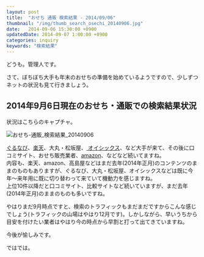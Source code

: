 ```yaml
---
layout: post
title:  "おせち 通販 検索結果 - 2014/09/06"
thumbnail: "/img/thumb_search_osechi_20140906.jpg"
date:   2014-09-06 15:30:00 +0900
updatedDate: 2014-09-07 1:00:00 +0900
categories: inquiry
keywords: "検索結果"
---
```


どうも。管理人です。

さて、ぼちぼち大手も年末のおせちの準備を始めているようですので、少しずつネットの状況も見て行きましょう。

<!-- more -->

## 2014年9月6日現在のおせち・通販での検索結果状況

状況はこちらのキャプチャ。

![おせち-通販_検索結果_20140906](/img/search_osechi_20140906.jpg "おせち-通販_検索結果_20140906")

<p><a href="http://px.a8.net/svt/ejp?a8mat=2BW2PC+7ZKFIA+1HIO+BW8O2&a8ejpredirect=http%3A%2F%2Fshop.gnavi.co.jp%2FMallgn%2Fspecial%2Fosechi%2F" target="_blank">ぐるなび</a>、<a href="http://rpx.a8.net/svt/ejp?a8mat=25MYET+DRY58I+2HOM+6CWQQ&rakuten=y&a8ejpredirect=http%3A%2F%2Fhb.afl.rakuten.co.jp%2Fhgc%2F0ea62065.34400275.0ea62066.204f04c0%2Fa13040188043_25MYET_DRY58I_2HOM_6CWQQ%3Fpc%3Dhttp%253A%252F%252Fwww.rakuten.co.jp%252F%26m%3Dhttp%253A%252F%252Fm.rakuten.co.jp%252F" target="_blank">楽天</a>、大丸・松坂屋、<a href="http://px.a8.net/svt/ejp?a8mat=2BW2PC+7YDKAQ+3RK+3BLZFL&a8ejpredirect=http%3A%2F%2Fwww.oisix.com%2Fshop.gift--ostop06__html.htm" target="_blank">
オイシックス</a>、など大手が来て、その後に口コミサイト、おせち販売業者、<a href="http://px.a8.net/svt/ejp?a8mat=25MYET+DQ5SVM+249K+BWGDT&a8ejpredirect=http%3A%2F%2Fwww.amazon.co.jp%2Fdp%2FB0042W4PC6%2F%3Ftag%3Da8-affi-141681-22" target="_blank">amazon</a>、などなど続いてますね。<br>
内容も、楽天、amazon、高島屋などはまだ去年(2014年正月)のコンテンツのままのものもありますが、ぐるなび、大丸・松坂屋、オイシックスなどは既に今年〜来年用に既に切り替わって来ていて機動力を感じますね。<br>
上位10件以降だと口コミサイト、比較サイトなど続いていますが、まだ去年(2014年正月)のままのものも多いですね。
<img border="0" width="1" height="1" src="http://www18.a8.net/0.gif?a8mat=2BW2PC+7ZKFIA+1HIO+BW8O2" alt="">
<img border="0" width="1" height="1" src="http://www15.a8.net/0.gif?a8mat=25MYET+DRY58I+2HOM+6CWQQ" alt="">
<img border="0" width="1" height="1" src="http://www15.a8.net/0.gif?a8mat=2BW2PC+7YDKAQ+3RK+3BLZFL" alt="">
</p>

やはりまだ9月時点ですと、検索のトラフィックもまだまだですからこんな感じでしょう(トラフィックの山場はやはり12月です)。しかしながら、早いうちから目安を付けたい業者はやはり今の時点から早割と打って出てきていますね。

今後が愉しみです。

ではでは。
